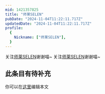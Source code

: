 ```yaml
---
mid: 1421357825
title: "师莱SELEN"
pubDate: "2024-11-04T11:22:11.717Z"
updatedDate: "2024-11-04T11:22:11.717Z"
profile:
  {
    Nickname: ["师莱SELEN"],
  }
---
```


关注[师莱SELEN](https://space.bilibili.com/1421357825)谢谢喵~ 关注[师莱SELEN](https://space.bilibili.com/1421357825)谢谢喵~

## 此条目有待补充
你可以在[这里](https://github.com/Yuhanawa/VTuber.ICU-Content/edit/master/v/师莱SELEN/index.md)编辑本文
